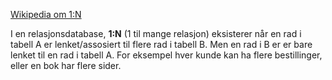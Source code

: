 [Wikipedia om 1:N](https://en.wikipedia.org/wiki/One-to-many_(data_model)#:~:text=In%20a%20relational%20database%2C%20a,rather%20of%20the%20relationship%20itself)

I en relasjonsdatabase, **1:N** (1 til mange relasjon) eksisterer når en rad i tabell A er lenket/assosiert til flere rad i tabell B. Men en rad i B er er bare lenket til en rad i tabell A. For eksempel hver kunde kan ha flere bestillinger, eller en bok har flere sider. 